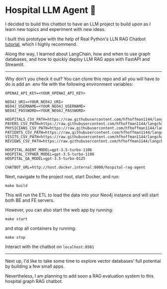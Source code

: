 # Hospital LLM Agent 🤖

I decided to build this chatbot to have an LLM project to build upon as I learn new topics and experiment with new ideas.

I built this prototype with the help of Real Python's LLN RAG Chatbot [tutorial](https://realpython.com/build-llm-rag-chatbot-with-langchain), which I highly recommend. 

Along the way, I learned about LangChain, how and when to use graph databases, and how to quickly deploy LLM RAG apps with FastAPI and Streamlit.

----

Why don't you check it out? You can clone this repo and all you will have to do is add an .env file with the following environment variables:

```
OPENAI_API_KEY=<YOUR_OPENAI_API_KEY>

NEO4J_URI=<YOUR_NEO4J_URI>
NEO4J_USERNAME=<YOUR_NEO4J_USERNAME>
NEO4J_PASSWORD=<YOUR_NEO4J_PASSWORD>

HOSPITALS_CSV_PATH=https://raw.githubusercontent.com/hfhoffman1144/langchain_neo4j_rag_app/main/data/hospitals.csv
PAYERS_CSV_PATH=https://raw.githubusercontent.com/hfhoffman1144/langchain_neo4j_rag_app/main/data/payers.csv
PHYSICIANS_CSV_PATH=https://raw.githubusercontent.com/hfhoffman1144/langchain_neo4j_rag_app/main/data/physicians.csv
PATIENTS_CSV_PATH=https://raw.githubusercontent.com/hfhoffman1144/langchain_neo4j_rag_app/main/data/patients.csv
VISITS_CSV_PATH=https://raw.githubusercontent.com/hfhoffman1144/langchain_neo4j_rag_app/main/data/visits.csv
REVIEWS_CSV_PATH=https://raw.githubusercontent.com/hfhoffman1144/langchain_neo4j_rag_app/main/data/reviews.csv

HOSPITAL_AGENT_MODEL=gpt-3.5-turbo-1106
HOSPITAL_CYPHER_MODEL=gpt-3.5-turbo-1106
HOSPITAL_QA_MODEL=gpt-3.5-turbo-0125

CHATBOT_URL=http://host.docker.internal:8000/hospital-rag-agent
```

Next, navigate to the project root, start Docker, and run:

```
make build
```

This will run the ETL to load the data into your Neo4j instance and will start both BE and FE servers. 

However, you can also start the web app by running:

```
make start
```

and stop all containers by running:

```
make stop
```

Interact with the chatbot on `localhost:8501`

-----

Next up, I'd like to take some time to explore vector databases' full potential by building a few small apps.

Nevertheless, I am planning to add soon a RAG evaluation system to this hospital graph RAG chatbot.


